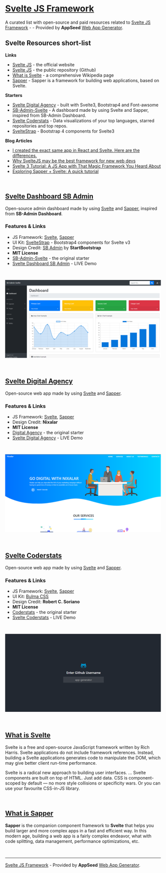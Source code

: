 # [Svelte JS Framework](https://svelte.dev/)

A curated list with open-source and paid resources related to [Svelte JS Framework](https://svelte.dev/) - - Provided by **AppSeed** [Web App Generator](https://appseed.us/app-generator).

## Svelte Resources short-list

**Links**

- [Svelte JS](https://svelte.dev/) - the official website
- [Svelte JS](https://github.com/sveltejs/svelte) - the public repository (Github)
- [What is Svelte](https://en.wikipedia.org/wiki/Svelte) - a comprehensive Wikipedia page
- [Sapper](https://sapper.svelte.dev/) - Sapper is a framework for building web applications, based on Svelte.

**Starters**

- [Svelte Digital Agency](https://github.com/karkranikhil/Digital-Agency-using-svelte) - built with Svelte3, Bootstrap4 and Font-awsome
- [SB-Admin-Svelte](https://github.com/GeekyAnts/sb-admin-svelte) - A dashboard made by using Svelte and Sapper, inspired from SB-Admin Dashboard.
- [Svelte Coderstats](https://github.com/sorxrob/coderstats) - Data visualizations of your top languages, starred repositories and top repos.
- [SvelteStrap](https://github.com/bestguy/sveltestrap) - Bootstrap 4 components for Svelte3

**Blog Articles**

- [I created the exact same app in React and Svelte. Here are the differences.](https://medium.com/javascript-in-plain-english/i-created-the-exact-same-app-in-react-and-svelte-here-are-the-differences-c0bd2cc9b3f8)
- [Why SvelteJS may be the best framework for new web devs](https://dev.to/bholmesdev/why-sveltejs-may-be-the-best-framework-for-new-web-devs-205i)
- [Svelte 3 Tutorial: A JS App with That Magic Framework You Heard About](https://snipcart.com/blog/svelte-js-framework-tutorial)
- [Exploring Sapper + Svelte: A quick tutorial](https://blog.logrocket.com/exploring-sapper-svelte-a-quick-tutorial/)

<br />

## [Svelte Dashboard SB Admin](https://svelte-dashboard-sb-admin.appseed.us/)

Open-source admin dashboard made by using [Svelte](https://svelte.dev/) and [Sapper](https://sapper.svelte.dev/), inspired from **SB-Admin Dashboard**.

### Features & Links

- JS Framework: [Svelte](https://svelte.dev/), [Sapper](https://sapper.svelte.dev/)
- UI Kit: [SvelteStrap](https://github.com/bestguy/sveltestrap) - Bootstrap4 components for Svelte v3
- Design Credit: [SB Admin](https://startbootstrap.com/templates/sb-admin/) by **StartBootstrap**
- **MIT License**
- [SB-Admin-Svelte](https://github.com/app-generator/svelte-dashboard-sb-admin) - the original starter
- [Svelte Dashboard SB Admin](https://svelte-dashboard-sb-admin.appseed.us/) - LIVE Demo

<br />

![Svelte Dashboard SB Admin - Open-Source Admin Dashboard coded in Svelte.](https://raw.githubusercontent.com/app-generator/static/master/products/svelte-dashboard-sb-admin-screen.png)

<br />

## [Svelte Digital Agency](https://svelte-digital-agency.appseed.us/)

Open-source web app made by using [Svelte](https://svelte.dev/) and [Sapper](https://sapper.svelte.dev/).

### Features & Links

- JS Framework: [Svelte](https://svelte.dev/), [Sapper](https://sapper.svelte.dev/)
- Design Credit: **Nixalar**
- **MIT License**
- [Digital Agency](https://github.com/karkranikhil/Digital-Agency-using-svelte) - the original starter
- [Svelte Digital Agency](https://svelte-digital-agency.appseed.us/) - LIVE Demo

<br />

![Svelte Digital Agency - Open-Source Web App coded in Svelte.](https://raw.githubusercontent.com/app-generator/static/master/products/svelte-digital-agency-screen.png)

<br />

## [Svelte Coderstats](https://svelte-coderstats.appseed.us/)

Open-source web app made by using [Svelte](https://svelte.dev/) and [Sapper](https://sapper.svelte.dev/).

### Features & Links

- JS Framework: [Svelte](https://svelte.dev/), [Sapper](https://sapper.svelte.dev/)
- UI Kit: [Bulma CSS](https://bulma.io/)
- Design Credit: **Robert C. Soriano**
- **MIT License**
- [Coderstats](https://github.com/sorxrob/coderstats) - the original starter
- [Svelte Coderstats](https://svelte-coderstats.appseed.us/) - LIVE Demo

<br />

![Svelte Coderstats - Open-Source Web App coded in Svelte.](https://raw.githubusercontent.com/app-generator/static/master/products/svelte-coderstats-screen.png)

<br />

## [What is Svelte](https://en.wikipedia.org/wiki/Svelte)

Svelte is a free and open-source JavaScript framework written by Rich Harris. Svelte applications do not include framework references. Instead, building a Svelte applications generates code to manipulate the DOM, which may give better client run-time performance. 

Svelte is a radical new approach to building user interfaces. ... Svelte components are built on top of HTML. Just add data. CSS is component-scoped by default — no more style collisions or specificity wars. Or you can use your favourite CSS-in-JS library.

<br />

## [What is Sapper](https://sapper.svelte.dev/)

**Sapper** is the companion component framework to **Svelte** that helps you build larger and more complex apps in a fast and efficient way. In this modern age, building a web app is a fairly complex endeavor, what with code splitting, data management, performance optimizations, etc.


<br />

---
[Svelte JS Framework](https://svelte.dev/) - Provided by **AppSeed** [Web App Generator](https://appseed.us/app-generator).
